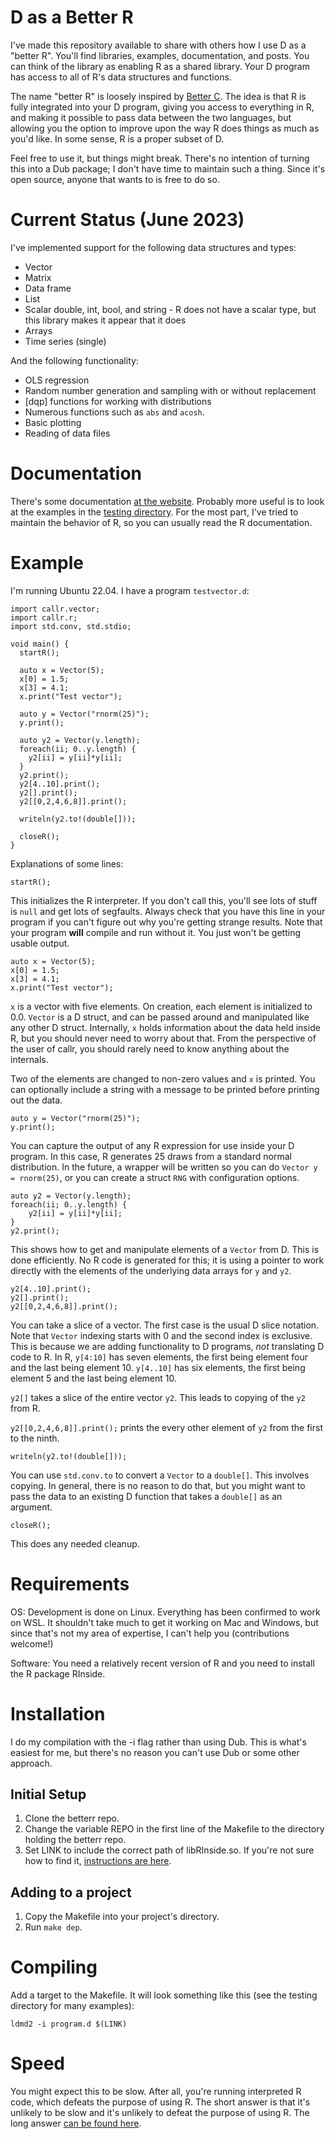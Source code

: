 # D as a Better R

I've made this repository available to share with others how I use D as a "better R". You'll find libraries, examples, documentation, and posts. You can think of the library as enabling R as a shared library. Your D program has access to all of R's data structures and functions.

The name "better R" is loosely inspired by [Better C](https://dlang.org/spec/betterc.html). The idea is that R is fully integrated into your D program, giving you access to everything in R, and making it possible to pass data between the two languages, but allowing you the option to improve upon the way R does things as much as you'd like. In some sense, R is a proper subset of D.

Feel free to use it, but things might break. There's no intention of turning this into a Dub package; I don't have time to maintain such a thing. Since it's open source, anyone that wants to is free to do so.

# Current Status (June 2023)

I've implemented support for the following data structures and types:

- Vector
- Matrix
- Data frame
- List
- Scalar double, int, bool, and string - R does not have a scalar type, but this library makes it appear that it does
- Arrays
- Time series (single)

And the following functionality:

- OLS regression
- Random number generation and sampling with or without replacement
- [dqp] functions for working with distributions
- Numerous functions such as `abs` and `acosh`.
- Basic plotting
- Reading of data files

# Documentation

There's some documentation [at the website](https://bachmeil.github.io/betterr). Probably more useful is to look at the examples in the [testing directory](https://github.com/bachmeil/betterr/tree/main/testing). For the most part, I've tried to maintain the behavior of R, so you can usually read the R documentation.

# Example

I'm running Ubuntu 22.04. I have a program `testvector.d`:

```
import callr.vector;
import callr.r;
import std.conv, std.stdio;

void main() {
  startR();
  
  auto x = Vector(5);
  x[0] = 1.5;
  x[3] = 4.1;
  x.print("Test vector");
  
  auto y = Vector("rnorm(25)");
  y.print();
  
  auto y2 = Vector(y.length);
  foreach(ii; 0..y.length) {
    y2[ii] = y[ii]*y[ii];
  }
  y2.print();
  y2[4..10].print();
  y2[].print();
  y2[[0,2,4,6,8]].print();
  
  writeln(y2.to!(double[]));
  
  closeR();
}
```

Explanations of some lines:

```
startR();
```

This initializes the R interpreter. If you don't call this, you'll see lots of stuff is `null` and get lots of segfaults. Always check that you have this line in your program if you can't figure out why you're getting strange results. Note that your program **will** compile and run without it. You just won't be getting usable output.

```
auto x = Vector(5);
x[0] = 1.5;
x[3] = 4.1;
x.print("Test vector");
```

`x` is a vector with five elements. On creation, each element is initialized to 0.0. `Vector` is a D struct, and can be passed around and manipulated like any other D struct. Internally, `x` holds information about the data held inside R, but you should never need to worry about that. From the perspective of the user of callr, you should rarely need to know anything about the internals.

Two of the elements are changed to non-zero values and `x` is printed. You can optionally include a string with a message to be printed before printing out the data.

```
auto y = Vector("rnorm(25)");
y.print();
```

You can capture the output of any R expression for use inside your D program. In this case, R generates 25 draws from a standard normal distribution. In the future, a wrapper will be written so you can do `Vector y = rnorm(25)`, or you can create a struct `RNG` with configuration options.

```
auto y2 = Vector(y.length);
foreach(ii; 0..y.length) {
	y2[ii] = y[ii]*y[ii];
}
y2.print();
```

This shows how to get and manipulate elements of a `Vector` from D. This is done efficiently. No R code is generated for this; it is using a pointer to work directly with the elements of the underlying data arrays for `y` and `y2`.

```
y2[4..10].print();
y2[].print();
y2[[0,2,4,6,8]].print();
```

You can take a slice of a vector. The first case is the usual D slice notation. Note that `Vector` indexing starts with 0 and the second index is exclusive. This is because we are adding functionality to D programs, *not* translating D code to R. In R, `y[4:10]` has seven elements, the first being element four and the last being element 10. `y[4..10]` has six elements, the first being element 5 and the last being element 10.

`y2[]` takes a slice of the entire vector `y2`. This leads to copying of the `y2` from R.

`y2[[0,2,4,6,8]].print();` prints the every other element of `y2` from the first to the ninth.

```
writeln(y2.to!(double[]));
```

You can use `std.conv.to` to convert a `Vector` to a `double[]`. This involves copying. In general, there is no reason to do that, but you might want to pass the data to an existing D function that takes a `double[]` as an argument.

```
closeR();
```

This does any needed cleanup.

# Requirements

OS: Development is done on Linux. Everything has been confirmed to work on WSL. It shouldn't take much to get it working on Mac and Windows, but since that's not my area of expertise, I can't help you (contributions welcome!)

Software: You need a relatively recent version of R and you need to install the R package RInside.

# Installation

I do my compilation with the -i flag rather than using Dub. This is what's easiest for me, but there's no reason you can't use Dub or some other approach.

## Initial Setup

1. Clone the betterr repo.
2. Change the variable REPO in the first line of the Makefile to the directory holding the betterr repo.
3. Set LINK to include the correct path of libRInside.so. If you're not sure how to find it, [instructions are here](https://bachmeil.github.io/betterr/compiling.html).

## Adding to a project

1. Copy the Makefile into your project's directory.
2. Run `make dep`.

# Compiling

Add a target to the Makefile. It will look something like this (see the testing directory for many examples):

```
ldmd2 -i program.d $(LINK)
```

# Speed

You might expect this to be slow. After all, you're running interpreted R code, which defeats the purpose of using R. The short answer is that it's unlikely to be slow and it's unlikely to defeat the purpose of using R. The long answer [can be found here](https://bachmeil.github.io/betterr/efficiency.html).









